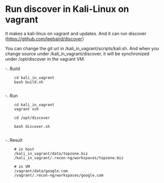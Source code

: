 Run discover in Kali-Linux on vagrant
=====================================

It makes a kali-linux on vagrant and updates. And it can run discover (https://github.com/leebaird/discover)

You can change the git url in /kali_in_vagrant/scripts/kali.sh. And when you change source under /kali_in_vagrant/discover, it will be synchronized under /opt/discover in the vagrant VM.

-. Build
```
	cd kali_in_vagrant
	bash build.sh
	
```
-. Run
```
	cd kali_in_vagrant
	vagrant ssh
	
	cd /opt/discover
	
	bash discover.sh
	
```
-. Result
```
	# in host 
	/kali_in_vagrant/data/topzone.biz
	/kali_in_vagrant/.recon-ng/workspaces/topzone.biz
	
	# in VM
	/vagrant/data/google.com
	/vagrant/.recon-ng/workspaces/google.com
```
